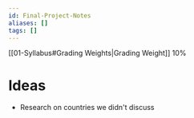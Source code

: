 ```yaml
---
id: Final-Project-Notes
aliases: []
tags: []
---
```


[[01-Syllabus#Grading Weights|Grading Weight]] 10%

# Ideas
- Research on countries we didn't discuss
